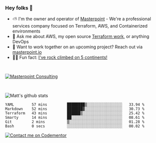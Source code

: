 

### Hey folks 👋



- ⛅️ I'm the owner and operator of [Masterpoint](https://masterpoint.io) - We're a professional services company focused on Terraform, AWS, and Containerized environments
- 💬 Ask me about AWS, my open source [Terraform work](https://github.com/masterpointio?q=terraform&type=&language=hcl), or anything DevOps
- 🔨 Want to work together on an upcoming project? Reach out via [masterpoint.io](https://masterpoint.io)
- 🧗‍♂️ Fun fact: [I've rock climbed on 5 continents!](https://www.rockandice.com/videos/weekend-whippers/weekend-whipper-gunning-for-it-on-south-six-shooter/)

<br>


[![Masterpoint Consulting](https://masterpoint-public.s3.us-west-2.amazonaws.com/Logo-medium.png)](https://masterpoint.io)

<br>


![Matt's github stats](https://github-readme-stats.vercel.app/api?username=Gowiem&count_private=true&theme=cobalt&show_icons=true)

<!--START_SECTION:waka-->

```text
YAML        57 mins         ████████▒░░░░░░░░░░░░░░░░   33.94 %
Markdown    52 mins         ███████▓░░░░░░░░░░░░░░░░░   30.73 %
Terraform   43 mins         ██████▒░░░░░░░░░░░░░░░░░░   25.42 %
Smarty      14 mins         ██░░░░░░░░░░░░░░░░░░░░░░░   08.61 %
Git         2 mins          ▒░░░░░░░░░░░░░░░░░░░░░░░░   01.28 %
Bash        0 secs          ░░░░░░░░░░░░░░░░░░░░░░░░░   00.02 %
```

<!--END_SECTION:waka-->

[![Contact me on Codementor](https://www.codementor.io/m-badges/gowiem/find-me-on-cm-b.svg)](https://www.codementor.io/@gowiem?refer=badge)
